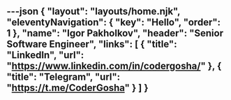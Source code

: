 ---json
{
  "layout": "layouts/home.njk",
  "eleventyNavigation": {
    "key": "Hello",
    "order": 1
  },
  "name": "Igor Pakholkov",
  "header": "Senior Software Engineer",
  "links": [
    {
    "title": "LinkedIn",
    "url": "https://www.linkedin.com/in/codergosha/"
    },
    {
    "title": "Telegram",
    "url": "https://t.me/CoderGosha"
    }
  ]
}
---


